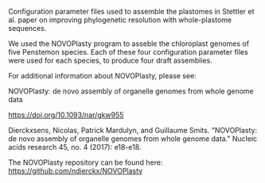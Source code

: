 Configuration parameter files used to assemble the plastomes in Stettler et al. paper on improving phylogenetic resolution with whole-plastome sequences.

We used the NOVOPlasty program to asseble the chloroplast genomes of five Penstemon species.
Each of these four configuration parameter files were used for each species, to produce four draft assemblies.

For additional information about NOVOPlasty, please see:

NOVOPlasty: de novo assembly of organelle genomes from whole genome data

https://doi.org/10.1093/nar/gkw955

Dierckxsens, Nicolas, Patrick Mardulyn, and Guillaume Smits. "NOVOPlasty: de novo assembly of organelle genomes from whole genome data." Nucleic acids research 45, no. 4 (2017): e18-e18.

The NOVOPlasty repository can be found here: https://github.com/ndierckx/NOVOPlasty
